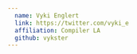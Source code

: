```yaml
---
  name: Vyki Englert
  link: https://twitter.com/vyki_e
  affiliation: Compiler LA
  github: vykster
---
```

